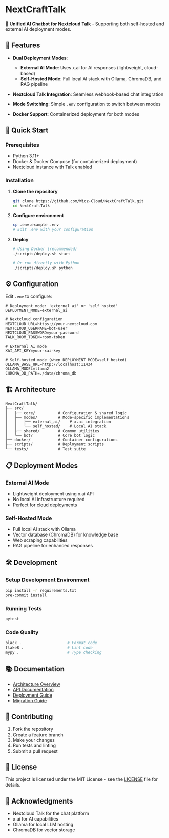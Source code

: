 # NextCraftTalk

🤖 **Unified AI Chatbot for Nextcloud Talk** - Supporting both self-hosted and external AI deployment modes.

## 🌟 Features

- **Dual Deployment Modes**:
  - **External AI Mode**: Uses x.ai for AI responses (lightweight, cloud-based)
  - **Self-Hosted Mode**: Full local AI stack with Ollama, ChromaDB, and RAG pipeline

- **Nextcloud Talk Integration**: Seamless webhook-based chat integration
- **Mode Switching**: Simple `.env` configuration to switch between modes
- **Docker Support**: Containerized deployment for both modes

## 🚀 Quick Start

### Prerequisites
- Python 3.11+
- Docker & Docker Compose (for containerized deployment)
- Nextcloud instance with Talk enabled

### Installation

1. **Clone the repository**
   ```bash
   git clone https://github.com/Wicz-Cloud/NextCraftTalk.git
   cd NextCraftTalk
   ```

2. **Configure environment**
   ```bash
   cp .env.example .env
   # Edit .env with your configuration
   ```

3. **Deploy**
   ```bash
   # Using Docker (recommended)
   ./scripts/deploy.sh start

   # Or run directly with Python
   ./scripts/deploy.sh python
   ```

## ⚙️ Configuration

Edit `.env` to configure:

```env
# Deployment mode: 'external_ai' or 'self_hosted'
DEPLOYMENT_MODE=external_ai

# Nextcloud configuration
NEXTCLOUD_URL=https://your-nextcloud.com
NEXTCLOUD_USERNAME=bot-user
NEXTCLOUD_PASSWORD=your-password
TALK_ROOM_TOKEN=room-token

# External AI mode
XAI_API_KEY=your-xai-key

# Self-hosted mode (when DEPLOYMENT_MODE=self_hosted)
OLLAMA_BASE_URL=http://localhost:11434
OLLAMA_MODEL=llama2
CHROMA_DB_PATH=./data/chroma_db
```

## 🏗️ Architecture

```
NextCraftTalk/
├── src/
│   ├── core/          # Configuration & shared logic
│   ├── modes/         # Mode-specific implementations
│   │   ├── external_ai/    # x.ai integration
│   │   └── self_hosted/    # Local AI stack
│   ├── shared/        # Common utilities
│   └── bot/           # Core bot logic
├── docker/            # Container configurations
├── scripts/           # Deployment scripts
└── tests/             # Test suite
```

## 📋 Deployment Modes

### External AI Mode
- Lightweight deployment using x.ai API
- No local AI infrastructure required
- Perfect for cloud deployments

### Self-Hosted Mode
- Full local AI stack with Ollama
- Vector database (ChromaDB) for knowledge base
- Web scraping capabilities
- RAG pipeline for enhanced responses

## 🛠️ Development

### Setup Development Environment
```bash
pip install -r requirements.txt
pre-commit install
```

### Running Tests
```bash
pytest
```

### Code Quality
```bash
black .                    # Format code
flake8 .                   # Lint code
mypy .                     # Type checking
```

## 📚 Documentation

- [Architecture Overview](docs/architecture.md)
- [API Documentation](docs/api.md)
- [Deployment Guide](docs/deployment.md)
- [Migration Guide](docs/migration.md)

## 🤝 Contributing

1. Fork the repository
2. Create a feature branch
3. Make your changes
4. Run tests and linting
5. Submit a pull request

## 📄 License

This project is licensed under the MIT License - see the [LICENSE](LICENSE) file for details.

## 🙏 Acknowledgments

- Nextcloud Talk for the chat platform
- x.ai for AI capabilities
- Ollama for local LLM hosting
- ChromaDB for vector storage
